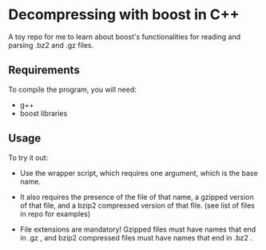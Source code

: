 # Decompressing with boost in C++

A toy repo for me to learn about boost's functionalities for reading and parsing .bz2 and .gz files.

## Requirements

To compile the program, you will need:

* g++
* boost libraries

## Usage

To try it out:

* Use the wrapper script, which requires one argument, which is the base name.  

* It also requires the presence of the file of that name, a gzipped version of that file, and a bzip2 compressed version of that file. (see list of files in repo for examples)

* File extensions are mandatory!  Gzipped files must have names that end in .gz , and bzip2 compressed files must have names that end in .bz2 .

